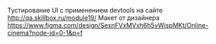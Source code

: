 Тустирование UI с применением devtools на сайте http://qa.skillbox.ru/module19/
Макет от дизайнера https://www.figma.com/design/SexnFVxMVxh6h5vWispMKt/Online-cinema?node-id=0-1&p=f
